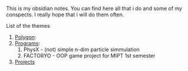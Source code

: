 This is my obsidian notes. You can find here all that i do and some of my conspects. I really hope that i will do them often.

List of the themes
1. [Polygon]():
2. [Programs]():
	1. PhysX - (not) simple n-dim particle simmulation
	2. FACTORYO - OOP game project for MIPT 1st semester
3. [Projects]()